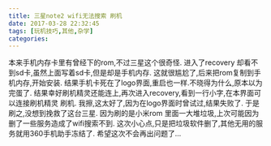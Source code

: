 ```yaml
---
title: 三星note2 wifi无法搜索 刷机
date: 2017-03-28 22:32:45
tags: [玩机技巧,其他,杂学]
categories:
---
```


本来手机内存卡里有曾经下的rom,不过三星这个很奇怪.
进入了recovery 却看不到sd卡,虽然上面写着sd卡,但是却是手机内存.
这就很尴尬了,后来把rom复制到手机内存,开始安装.
结果手机卡死在了logo界面,重启也一样.不晓得为什么,原本以为完蛋了.
结果幸好刷机精灵还能连上,再次进入recovery,看到一行小字,在本界面可以连接刷机精灵 刷机.
我擦,这太好了,因为在logo界面时曾试过,结果失败了.
于是刷之,没想到挽救了这台三星.
因为刷的是小米rom 里面一大堆垃圾,上次可能因为删了一些服务造成了wifi搜索不到.
这次小心点,只是把垃圾软件删了,其他无用的服务就用360手机助手冻结了.
希望这次不会再出问题了...
